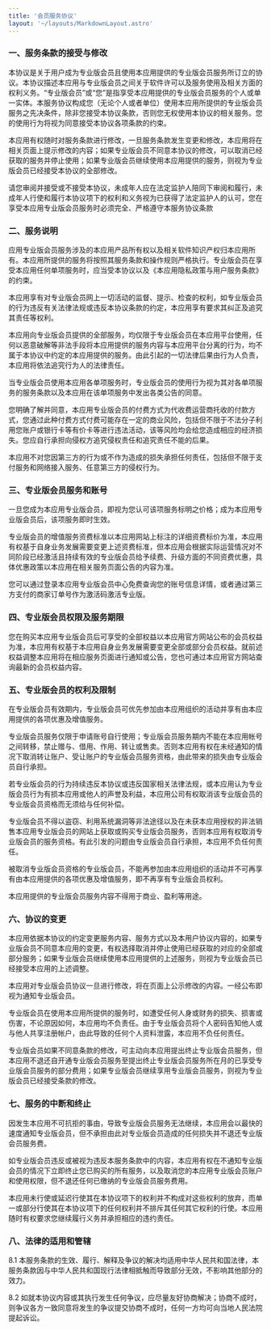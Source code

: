 ```yaml
---
title: '会员服务协议'
layout: '~/layouts/MarkdownLayout.astro'
---
```


### 一、服务条款的接受与修改
本协议是关于用户成为专业版会员且使用本应用提供的专业版会员服务所订立的协议。本协议描述本应用与专业版会员之间关于软件许可以及服务使用及相关方面的权利义务。“专业版会员”或“您”是指享受本应用提供的专业版会员服务的个人或单一实体。本服务协议构成您（无论个人或者单位）使用本应用所提供的专业版会员服务之先决条件，除非您接受本协议条款，否则您无权使用本协议的相关服务。您的使用行为将视为同意接受本协议各项条款的约束。

本应用有权随时对服务条款进行修改，一旦服务条款发生变更和修改，本应用将在相关页面上提示修改的内容；如果专业版会员不同意本协议的修改，可以取消已经获取的服务并停止使用；如果专业版会员继续使用本应用提供的服务，则视为专业版会员已经接受本协议的全部修改。

请您审阅并接受或不接受本协议，未成年人应在法定监护人陪同下审阅和履行，未成年人行使和履行本协议项下的权利和义务视为已获得了法定监护人的认可，您在享受本应用专业版会员服务时必须完全、严格遵守本服务协议条款

### 二、服务说明
应用专业版会员服务涉及的本应用产品所有权以及相关软件知识产权归本应用所有。本应用所提供的服务将按照其服务条款和操作规则严格执行。专业版会员在享受本应用任何单项服务时，应当受本协议以及《本应用隐私政策与用户服务条款》的约束。

本应用享有对专业版会员网上一切活动的监督、提示、检查的权利，如专业版会员的行为违反有关法律法规或违反本协议条款的约定，本应用享有要求其纠正及追究其责任等权利。

本应用向专业版会员提供的全部服务，均仅限于专业版会员在本应用平台使用，任何以恶意破解等非法手段将本应用提供的服务内容与本应用平台分离的行为，均不属于本协议中约定的本应用提供的服务。由此引起的一切法律后果由行为人负责，本应用将依法追究行为人的法律责任。

当专业版会员使用本应用各单项服务时，专业版会员的使用行为视为其对各单项服务的服务条款以及本应用在该单项服务中发出各类公告的同意。

您明确了解并同意，本应用专业版会员的付费方式为代收费运营商托收的付款方式，您通过此种付费方式付费可能存在一定的商业风险，包括但不限于不法分子利用您账户或银行卡等有价卡等进行违法活动，该等风险均会给您造成相应的经济损失。您应自行承担向侵权方追究侵权责任和追究责任不能的后果。

本应用不对您因第三方的行为或不作为造成的损失承担任何责任，包括但不限于支付服务和网络接入服务、任意第三方的侵权行为。

### 三、专业版会员服务和账号
一旦您成为本应用专业版会员，即视为您认可该项服务标明之价格；成为本应用专业版会员后，该项服务即时生效。

专业版会员的增值服务资费标准以本应用网站上标注的详细资费标价为准，本应用有权基于自身业务发展需要变更上述资费标准，但本应用会根据实际运营情况对不同阶段已经激活且持续有效的专业版会员给予续费、升级方面的不同资费优惠，具体优惠政策以本应用在相关服务页面公告的内容为准。

您可以通过登录本应用专业版会员中心免费查询您的账号信息详情，或者通过第三方支付的商家订单号作为激活码激活专业版。

### 四、专业版会员权限及服务期限
您在购买本应用专业版会员后可享受的全部权益以本应用官方网站公布的会员权益为准，本应用有权基于本应用自身业务发展需要变更全部或部分会员权益。就前述权益调整本应用将在相应服务页面进行通知或公告，您也可通过本应用官方网站查询最新的会员权益内容。

### 五、专业版会员的权利及限制
在专业版会员有效期内，专业版会员可优先参加由本应用组织的活动并享有由本应用提供的各项优惠及增值服务。

专业版会员服务仅限于申请账号自行使用；专业版会员服务期内不能在本应用帐号之间转移，禁止赠与、借用、作用、转让或售卖。否则本应用有权在未经通知的情况下取消转让账户、受让账户的专业版会员服务资格，由此带来的损失由专业版会员自行承担。

若专业版会员的行为持续违反本协议或违反国家相关法律法规，或本应用认为专业版会员行为有损本应用或他人的声誉及利益，本应用公司有权取消该专业版会员的专业版会员资格而无须给与任何补偿。

专业版会员不得以盗窃、利用系统漏洞等非法途径以及在未获本应用授权的非法销售本应用专业版会员的网站上获取或购买专业版会员服务，否则本应用有权取消专业版会员的服务资格。有此引发的问题由专业版会员自行承担，本应用不负任何责任。

被取消专业版会员资格的专业版会员，不能再参加由本应用组织的活动并不可再享有由本应用提供的各项优惠及增值服务，即不再享有专业版会员权利。

本应用提供的专业版会员服务内容不得用于商业、盈利等用途。

### 六、协议的变更
本应用依据本协议的约定变更服务内容、服务方式以及本用户协议内容的，如果专业版会员不同意本应用的变更，有权选择取消并停止使用已经获取的对应的全部或部分服务；如果专业版会员继续使用本应用提供的上述服务，则视为专业版会员已经接受本应用的上述调整。

本应用对专业版会员协议一旦进行修改，将在页面上公示修改的内容。一经公布即视为通知专业版会员。

专业版会员在使用本应用所提供的服务时，如遭受任何人身或财务的损失、损害或伤害，不论原因如何，本应用均不负责任。由于专业版会员将个人密码告知他人或与他人共享注册帐户，由此导致的任何个人资料泄露，本应用不负任何责任。

专业版会员如果不同意条款的修改，可主动向本应用提出终止专业版会员服务，但本应用不退还自开通专业版会员服务至提出终止专业版会员服务所在月的已享受专业版会员服务的部分费用；如果专业版会员继续享用专业版会员服务，则视为专业版会员已经接受条款的修改。

### 七、服务的中断和终止
因发生本应用不可抗拒的事由，导致专业版会员服务无法继续，本应用会以最快的速度通知专业版会员，但不承担由此对专业版会员造成的任何损失并不退还专业版会员服务费。

如专业版会员违反或被视为违反本服务条款中的内容，本应用有权在不通知专业版会员的情况下立即终止您已购买的所有服务，以及取消您的本应用专业版会员账户和使用权限，但不退还任何已缴纳的专业版会员服务费用。

本应用未行使或延迟行使其在本协议项下的权利并不构成对这些权利的放弃，而单一或部分行使其在本协议项下的任何权利并不排斥其任何其它权利的行使。本应用随时有权要求您继续履行义务并承担相应的违约责任。

### 八、法律的适用和管辖

8.1 本服务条款的生效、履行、解释及争议的解决均适用中华人民共和国法律，本服务条款因与中华人民共和国现行法律相抵触而导致部分无效，不影响其他部分的效力。

8.2 如就本协议内容或其执行发生任何争议，应尽量友好协商解决；协商不成时，则争议各方一致同意将发生的争议提交协商不成时，任何一方均可向当地人民法院提起诉讼。
